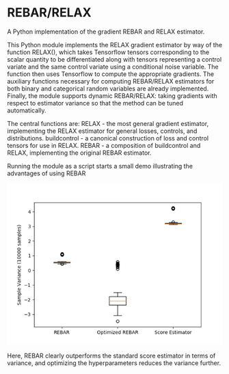 # REBAR/RELAX
A Python implementation of the gradient REBAR and RELAX estimator.

This Python module implements the RELAX gradient estimator by way of the function RELAX(), which takes Tensorflow tensors corresponding to the scalar quantity to be differentiated along with tensors representing a control variate and the same control variate using a conditional noise variable. The function then uses Tensorflow to compute the appropriate gradients.
The auxiliary functions necessary for computing REBAR/RELAX estimators for both binary and categorical random variables are already implemented.
Finally, the module supports dynamic REBAR/RELAX: taking gradients with respect to estimator variance so that the method can be tuned automatically.

The central functions are:
RELAX - the most general gradient estimator, implementing the RELAX estimator for general losses, controls, and distributions.
buildcontrol - a canonical construction of loss and control tensors for use in RELAX. 
REBAR - a composition of buildcontrol and RELAX, implementing the original REBAR estimator.

Running the module as a script starts a small demo illustrating the advantages of using REBAR

![Result of running the REBAR demo.](rebar_demo.png)

Here, REBAR clearly outperforms the standard score estimator in terms of variance, and optimizing the hyperparameters reduces the variance further.
